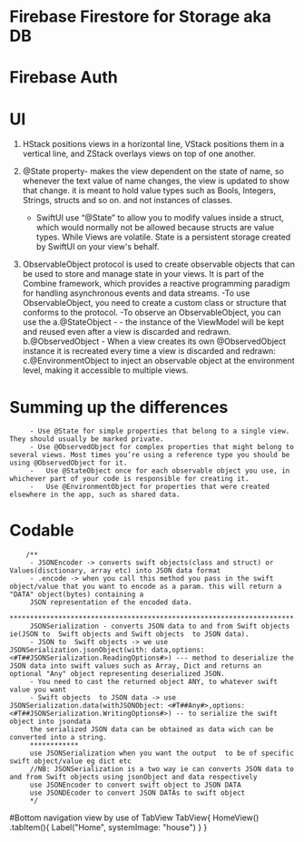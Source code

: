 #  Firebase Firestore for Storage aka DB
# Firebase Auth
# UI
1.  HStack positions views in a horizontal line, VStack positions them in a vertical line, and ZStack overlays views on top of one another.

2. @State property- makes the view dependent on the state of name, so whenever the text value of name changes, the view is updated to show that change. it is meant to hold value types such as Bools, Integers, Strings, structs and so on. and not instances of classes.
    - SwiftUI use “@State” to allow you to modify values inside a struct, which would normally not be allowed because structs are value types. While Views are volatile. State is a persistent storage created by SwiftUI on your view's behalf.
    
3. ObservableObject protocol is used to create observable objects that can be used to store and manage state in your views. It is part of the Combine framework, which provides a reactive programming paradigm for handling asynchronous events and data streams.
    -To use ObservableObject, you need to create a custom class or structure that conforms to the protocol. 
    -To observe an ObservableObject, you can use the 
        a.@StateObject - - the instance of the ViewModel will be kept and reused even after a view is discarded and redrawn.
        b.@ObservedObject - When a view creates its own @ObservedObject instance it is recreated every time a view is discarded and redrawn:
        c.@EnvironmentObject to inject an observable object at the environment level, making it accessible to multiple views.
        
  # Summing up the differences
         - Use @State for simple properties that belong to a single view. They should usually be marked private.
         - Use @ObservedObject for complex properties that might belong to several views. Most times you’re using a reference type you should be using @ObservedObject for it.
         -   Use @StateObject once for each observable object you use, in whichever part of your code is responsible for creating it.
         -   Use @EnvironmentObject for properties that were created elsewhere in the app, such as shared data.
# Codable 
        /**
         - JSONEncoder -> converts swift objects(class and struct) or Values(disctionary, array etc) into JSON data format
         - .encode -> when you call this method you pass in the swift object/value that you want to encode as a param. this will return a "DATA" object(bytes) containing a
         JSON representation of the encoded data.
         **********************************************************************
         JSONSerialization - converts JSON data to and from Swift objects ie(JSON to  Swift objects and Swift objects  to JSON data).
         - JSON to  Swift objects -> we use JSONSerialization.jsonObject(with: data,options: <#T##JSONSerialization.ReadingOptions#>) --- method to deserialize the JSON data into swift values such as Array, Dict and returns an optional "Any" object representing deserialized JSON.
         - You need to cast the returned object ANY, to whatever swift value you want
         - Swift objects  to JSON data -> use JSONSerialization.data(withJSONObject: <#T##Any#>,options: <#T##JSONSerialization.WritingOptions#>) -- to serialize the swift object into jsondata
         the serialized JSON data can be obtained as data wich can be converted into a string.
         ************
         use JSONSerialization when you want the output  to be of specific   swift object/value eg dict etc
         //NB: JSONSerialization is a two way ie can converts JSON data to and from Swift objects using jsonObject and data respectively
         use JSONEncoder to convert swift object to JSON DATA
         use JSONDEcoder to convert JSON DATAs to swift object
         */
         
#Bottom navigation view by use of TabView
            TabView{
                HomeView()
                    .tabItem(){
                        Label("Home", systemImage: "house")
                    }
                    }
